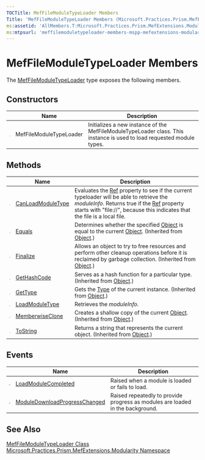 ```yaml
---
TOCTitle: MefFileModuleTypeLoader Members
Title: 'MefFileModuleTypeLoader Members (Microsoft.Practices.Prism.MefExtensions.Modularity)'
ms:assetid: 'AllMembers.T:Microsoft.Practices.Prism.MefExtensions.Modularity.MefFileModuleTypeLoader'
ms:mtpsurl: 'meffilemoduletypeloader-members-mspp-mefextensions-modularity.md'
---
```


# MefFileModuleTypeLoader Members

The [MefFileModuleTypeLoader](/patterns-practices/reference/meffilemoduletypeloader-class-mspp-mefextensions-modularity) type exposes the following members.

## Constructors

<table>
<thead>
<tr class="header">
<th> </th>
<th>Name</th>
<th>Description</th>
</tr>
</thead>
<tbody>
<tr class="odd">
<td><img src="/patterns-practices/reference/images/public-method.gif" alt="Public method"/></td>
<td>MefFileModuleTypeLoader</td>
<td>Initializes a new instance of the MefFileModuleTypeLoader class. This instance is used to load requested module types.</td>
</tr>
</tbody>
</table>

## Methods

<table>
<thead>
<tr class="header">
<th> </th>
<th>Name</th>
<th>Description</th>
</tr>
</thead>
<tbody>
<tr class="odd">
<td><img src="/patterns-practices/reference/images/public-method.gif" alt="Public method"/></td>
<td><a href="/patterns-practices/reference/meffilemoduletypeloader-canloadmoduletype-method-mspp-mefextensions-modularity" data-raw-source="[CanLoadModuleType](/patterns-practices/reference/meffilemoduletypeloader-canloadmoduletype-method-mspp-mefextensions-modularity)">CanLoadModuleType</a></td>
<td>Evaluates the <a href="/patterns-practices/reference/moduleinfo-ref-property-mspp-modularity" data-raw-source="[Ref](/patterns-practices/reference/moduleinfo-ref-property-mspp-modularity)">Ref</a> property to see if the current typeloader will be able to retrieve the <i>moduleInfo</i>. Returns true if the <a href="/patterns-practices/reference/moduleinfo-ref-property-mspp-modularity" data-raw-source="[Ref](/patterns-practices/reference/moduleinfo-ref-property-mspp-modularity)">Ref</a> property starts with &quot;file://&quot;, because this indicates that the file is a local file.</td>
</tr>
<tr class="even">
<td><img src="/patterns-practices/reference/images/public-method.gif" alt="Public method"/></td>
<td><a href="http://msdn.microsoft.com/en-us/library/bsc2ak47" data-raw-source="[Equals](http://msdn.microsoft.com/en-us/library/bsc2ak47)">Equals</a></td>
<td>Determines whether the specified <a href="http://msdn.microsoft.com/en-us/library/e5kfa45b" data-raw-source="[Object](http://msdn.microsoft.com/en-us/library/e5kfa45b)">Object</a> is equal to the current <a href="http://msdn.microsoft.com/en-us/library/e5kfa45b" data-raw-source="[Object](http://msdn.microsoft.com/en-us/library/e5kfa45b)">Object</a>.
(Inherited from <a href="http://msdn.microsoft.com/en-us/library/e5kfa45b" data-raw-source="[Object](http://msdn.microsoft.com/en-us/library/e5kfa45b)">Object</a>.)</td>
</tr>
<tr class="odd">
<td><img src="/patterns-practices/reference/images/protmethod.gif" alt="Protected method"/></td>
<td><a href="http://msdn.microsoft.com/en-us/library/4k87zsw7" data-raw-source="[Finalize](http://msdn.microsoft.com/en-us/library/4k87zsw7)">Finalize</a></td>
<td>Allows an object to try to free resources and perform other cleanup operations before it is reclaimed by garbage collection.
(Inherited from <a href="http://msdn.microsoft.com/en-us/library/e5kfa45b" data-raw-source="[Object](http://msdn.microsoft.com/en-us/library/e5kfa45b)">Object</a>.)</td>
</tr>
<tr class="even">
<td><img src="/patterns-practices/reference/images/public-method.gif" alt="Public method"/></td>
<td><a href="http://msdn.microsoft.com/en-us/library/zdee4b3y" data-raw-source="[GetHashCode](http://msdn.microsoft.com/en-us/library/zdee4b3y)">GetHashCode</a></td>
<td>Serves as a hash function for a particular type.
(Inherited from <a href="http://msdn.microsoft.com/en-us/library/e5kfa45b" data-raw-source="[Object](http://msdn.microsoft.com/en-us/library/e5kfa45b)">Object</a>.)</td>
</tr>
<tr class="odd">
<td><img src="/patterns-practices/reference/images/public-method.gif" alt="Public method"/></td>
<td><a href="http://msdn.microsoft.com/en-us/library/dfwy45w9" data-raw-source="[GetType](http://msdn.microsoft.com/en-us/library/dfwy45w9)">GetType</a></td>
<td>Gets the <a href="http://msdn.microsoft.com/en-us/library/42892f65" data-raw-source="[Type](http://msdn.microsoft.com/en-us/library/42892f65)">Type</a> of the current instance.
(Inherited from <a href="http://msdn.microsoft.com/en-us/library/e5kfa45b" data-raw-source="[Object](http://msdn.microsoft.com/en-us/library/e5kfa45b)">Object</a>.)</td>
</tr>
<tr class="even">
<td><img src="/patterns-practices/reference/images/public-method.gif" alt="Public method"/></td>
<td><a href="/patterns-practices/reference/meffilemoduletypeloader-loadmoduletype-method-mspp-mefextensions-modularity" data-raw-source="[LoadModuleType](/patterns-practices/reference/meffilemoduletypeloader-loadmoduletype-method-mspp-mefextensions-modularity)">LoadModuleType</a></td>
<td>Retrieves the <i>moduleInfo</i>.</td>
</tr>
<tr class="odd">
<td><img src="/patterns-practices/reference/images/protmethod.gif" alt="Protected method"/></td>
<td><a href="http://msdn.microsoft.com/en-us/library/57ctke0a" data-raw-source="[MemberwiseClone](http://msdn.microsoft.com/en-us/library/57ctke0a)">MemberwiseClone</a></td>
<td>Creates a shallow copy of the current <a href="http://msdn.microsoft.com/en-us/library/e5kfa45b" data-raw-source="[Object](http://msdn.microsoft.com/en-us/library/e5kfa45b)">Object</a>.
(Inherited from <a href="http://msdn.microsoft.com/en-us/library/e5kfa45b" data-raw-source="[Object](http://msdn.microsoft.com/en-us/library/e5kfa45b)">Object</a>.)</td>
</tr>
<tr class="even">
<td><img src="/patterns-practices/reference/images/public-method.gif" alt="Public method"/></td>
<td><a href="http://msdn.microsoft.com/en-us/library/7bxwbwt2" data-raw-source="[ToString](http://msdn.microsoft.com/en-us/library/7bxwbwt2)">ToString</a></td>
<td>Returns a string that represents the current object.
(Inherited from <a href="http://msdn.microsoft.com/en-us/library/e5kfa45b" data-raw-source="[Object](http://msdn.microsoft.com/en-us/library/e5kfa45b)">Object</a>.)</td>
</tr>
</tbody>
</table>

## Events

<table>
<thead>
<tr class="header">
<th> </th>
<th>Name</th>
<th>Description</th>
</tr>
</thead>
<tbody>
<tr class="odd">
<td><img src="/patterns-practices/reference/images/pubevent.gif" alt="Public event"/></td>
<td><a href="/patterns-practices/reference/meffilemoduletypeloader-loadmodulecompleted-event-mspp-mefextensions-modularity" data-raw-source="[LoadModuleCompleted](/patterns-practices/reference/meffilemoduletypeloader-loadmodulecompleted-event-mspp-mefextensions-modularity)">LoadModuleCompleted</a></td>
<td>Raised when a module is loaded or fails to load.</td>
</tr>
<tr class="even">
<td><img src="/patterns-practices/reference/images/pubevent.gif" alt="Public event"/></td>
<td><a href="/patterns-practices/reference/meffilemoduletypeloader-moduledownloadprogresschanged-event-mspp-mefextensions-modularity" data-raw-source="[ModuleDownloadProgressChanged](/patterns-practices/reference/meffilemoduletypeloader-moduledownloadprogresschanged-event-mspp-mefextensions-modularity)">ModuleDownloadProgressChanged</a></td>
<td>Raised repeatedly to provide progress as modules are loaded in the background.</td>
</tr>
</tbody>
</table>

## See Also

[MefFileModuleTypeLoader Class](/patterns-practices/reference/mspp-mefextensions-modularity-namespace)  
[Microsoft.Practices.Prism.MefExtensions.Modularity Namespace](/patterns-practices/reference/mspp-mefextensions-modularity-namespace)  
